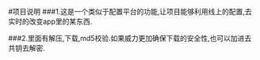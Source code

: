 #项目说明
###1.这是一个类似于配置平台的功能,让项目能够利用线上的配置,去实时的改变app里的某东西.

###2.里面有解压,下载,md5校验.如果威力更加确保下载的安全性,也可以加进去共钥去解密.